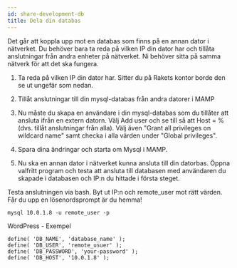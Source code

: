 ```yaml
---
id: share-development-db
title: Dela din databas
---
```


Det går att koppla upp mot en databas som finns på en annan dator i nätverket. Du behöver bara ta reda på vilken IP din dator har och tillåta anslutningar från andra enheter på nätverket. Ni behöver sitta på samma nätverk för att det ska fungera.

1. Ta reda på vilken IP din dator har. Sitter du på Rakets kontor borde den se ut ungefär som nedan. 

[](https://www.notion.so/bad5ed9ba198405a97fdfc81e62495d9#774655154603426c9ba3189f9ba172b2)

2. Tillåt anslutningar till din mysql-databas från andra datorer i MAMP

[](https://www.notion.so/bad5ed9ba198405a97fdfc81e62495d9#e055797530d748afaf3249394f2a54b8)

3. Nu måste du skapa en användare i din mysql-databas som du tillåter att ansluta ifrån en extern datorn. Välj Add user och se till så att Host = % (dvs. tillåt anslutningar från alla). Välj även "Grant all privileges on wildcard name" samt checka i alla värden under "Global privileges".

[](https://www.notion.so/bad5ed9ba198405a97fdfc81e62495d9#e4d7bae425714229a7e2d22430328d6f)

[](https://www.notion.so/bad5ed9ba198405a97fdfc81e62495d9#8cbc9ccb012d41bbbfed65c00dd23c19)

4. Spara dina ändringar och starta om Mysql i MAMP.

5. Nu ska en annan dator i nätverket kunna ansluta till din datorbas. Öppna valfritt program och testa att ansluta till databasen med användaren du skapade i databasen och IP:n du hittade i första steget.

Testa anslutningen via bash. Byt ut IP:n och remote_user mot rätt värden. Får du upp en lösenordsprompt är du hemma!

    mysql 10.0.1.8 -u remote_user -p

WordPress - Exempel

    define( 'DB_NAME', 'database_name' );
    define( 'DB_USER', 'remote_usuer' );
    define( 'DB_PASSWORD', 'your-password' );
    define( 'DB_HOST', '10.0.1.8' );